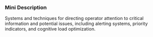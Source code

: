 ### Mini Description

Systems and techniques for directing operator attention to critical information and potential issues, including alerting systems, priority indicators, and cognitive load optimization.
